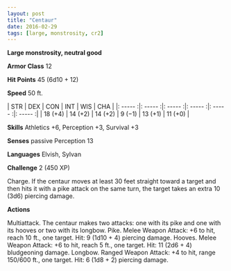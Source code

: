```yaml
---
layout: post
title: "Centaur"
date: 2016-02-29
tags: [large, monstrosity, cr2]
---
```


**Large monstrosity, neutral good**

**Armor Class** 12

**Hit Points** 45 (6d10 + 12)

**Speed** 50 ft.

|   STR   |   DEX   |   CON   |   INT   |   WIS   |   CHA   |
|: ----- :|: ----- :|: ----- :|: ----- :|: ----- :|: ----- :|
| 18 (+4) | 14 (+2) | 14 (+2) | 9 (−1) | 13 (+1) | 11 (+0) |

**Skills** Athletics +6, Perception +3, Survival +3 

**Senses** passive Perception 13 

**Languages** Elvish, Sylvan 

**Challenge** 2 (450 XP)

 Charge. If the centaur moves at least 30 feet straight toward a target and then hits it with a pike attack on the same turn, the target takes an extra 10 (3d6) piercing damage. 

**Actions** 

Multiattack. The centaur makes two attacks: one with its pike and one with its hooves or two with its longbow. Pike. Melee Weapon Attack: +6 to hit, reach 10 ft., one target. Hit: 9 (1d10 + 4) piercing damage. Hooves. Melee Weapon Attack: +6 to hit, reach 5 ft., one target. Hit: 11 (2d6 + 4) bludgeoning damage. Longbow. Ranged Weapon Attack: +4 to hit, range 150/600 ft., one target. Hit: 6 (1d8 + 2) piercing damage.